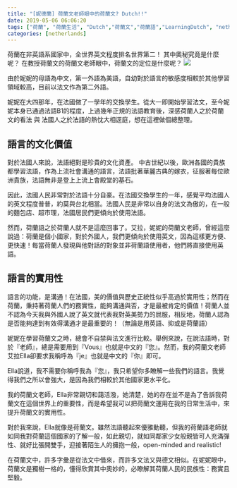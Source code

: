 ```yaml
---
title: "[妮德蘭] 荷蘭文老師眼中的荷蘭文? Dutch!!"
date: 2019-05-06 06:06:20
tags: ["荷蘭", "荷蘭生活", "Dutch","荷蘭文","荷蘭語","LearningDutch", "netherlands", "LearnDutch", " 學習荷蘭文", "荷蘭語老師", "NL", "workinNetherlands", "lifeinNetherlands"]
categories: [netherlands]
---
```



荷蘭在非英語系國家中，全世界英文程度排名世界第二！
其中奧秘究竟是什麼呢？
在教授荷蘭文的荷蘭文老師眼中，荷蘭文的定位是什麼呢？
![](/images/dutch.JPG)



<!--more-->



由於妮妮的母語為中文，第一外語為美語，自幼對於語言的敏感度相較於其他學習領域較高，目前以法文作為第二外語。



妮妮在大四那年，在法國做了一學年的交換學生。從大一即開始學習法文，至今妮妮本身已通過法語B1的程度，上過幾年正規的法語教育後，深感荷蘭人之於荷蘭文的看法 與 法國人之於法語的熱忱大相逕庭，想在這裡做個總整理。



## 語言的文化價值



對於法國人來說，法語絕對是珍貴的文化資產。
中古世紀以後，歐洲各國的貴族都學習法語，作為上流社會溝通的語言，法語批著華麗古典的嫁衣，征服著每位歐洲貴族，法語無非是登上上流上會殿堂的基石。



因此，法國人民非常對於法語十分自豪。在法國交換學生的一年，感覺平均法國人的英文程度普普，約莫與台北相當。法國人民是非常以自身的法文為傲的，在一般的麵包店、超市理，法國居民們更傾向於使用法語。



然而，荷蘭語之於荷蘭人就不是這麼回事了。艾拉，妮妮的荷蘭文老師，曾經這麼說過：荷蘭是個小國家，對於外國人，我們更傾向於使用英文，因為這樣更方便、更快速！每當荷蘭人發現與他對話的對象並非荷蘭語使用者，他們將直接使用英語。



## 語言的實用性



語言的功能，是溝通！在法國，美的價值與歷史正統性似乎高過於實用性；然而在荷蘭，秉持著荷蘭人們的務實性，能夠溝通與否，才是最被肯定的價值！荷蘭人並不認為今天我與外國人說了英文就代表我對英美勢力的屈服，相反地，荷蘭人認為是否能夠達到有效得溝通才是最重要的！（無論是用英語、抑或是荷蘭語）



妮妮在學習荷蘭文之時，總會不自禁與法文進行比較。舉例來說，在說法語時，對於『老師』，總是需要用到『Vous』也就是中文的『您』。然而，我的荷蘭文老師艾拉Ella卻要求我稱呼為『je』也就是中文的『你』即可。



Ella說道，我不需要你稱呼我為『您』，我只希望你多瞭解一些我們的語言。我覺得我們之所以會強大，是因為我們相較於其他國家更水平化。



我的荷蘭文老師，Ella非常親切和藹活潑，她清楚，她的存在並不是為了告訴我荷蘭文在這個世界上的重要性，而是希望我可以把荷蘭文運用在我的日常生活中，來提升荷蘭文的實用性。



對於我來說，Ella就像是荷蘭文。雖然法語聽起來優雅動聽，但我的荷蘭語老師就如同我對荷蘭這個國家的了解一般，如此親切，就如同鄰家少女般親皆可人充滿彈性、就好比張開雙手，迎接著陌生人的擁抱一般，open-minded and realistic!



在荷蘭文中，許多字彙是從法文中借來，而許多文法又與德文相似。在妮妮眼中，荷蘭文是獨樹一格的，懂得欣賞其中奧妙的，必瞭解其荷蘭人民的民族性：務實且堅毅。
